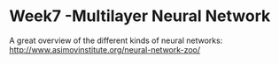 # Week7 -Multilayer Neural Network

A great overview of the different kinds of neural networks: http://www.asimovinstitute.org/neural-network-zoo/
